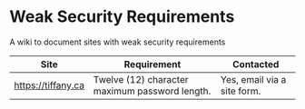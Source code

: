 # Weak Security Requirements

A wiki to document sites with weak security requirements

| Site | Requirement | Contacted |
| --- | --- | --- |
| https://tiffany.ca | Twelve (12) character maximum password length. | Yes, email via a site form. |

